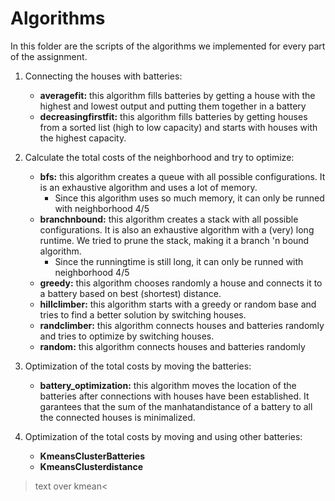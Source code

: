 # Algorithms

In this folder are the scripts of the algorithms we implemented for every part of the assignment.

1. Connecting the houses with batteries:
    * **averagefit:** this algorithm fills batteries by getting a house with the highest and lowest output and putting them together in a battery
    * **decreasingfirstfit:** this algorithm fills batteries by getting houses from a sorted list (high to low capacity) and starts with houses with the highest capacity.


2. Calculate the total costs of the neighborhood and try to optimize:
    * **bfs:** this algorithm creates a queue with all possible configurations. It is an exhaustive algorithm and uses a lot of memory.
        * Since this algorithm uses so much memory, it can only be runned with neighborhood 4/5
    * **branchnbound:** this algorithm creates a stack with all possible configurations. It is also an exhaustive algorithm with a (very) long runtime. We tried to prune the stack, making it a branch 'n bound algorithm.
        * Since the runningtime is still long, it can only be runned with neighborhood 4/5
    * **greedy:** this algorithm chooses randomly a house and connects it to a battery based on best (shortest) distance.
    * **hillclimber:** this algorithm starts with a greedy or random base and tries to find a better solution by  switching houses.
    * **randclimber:** this algorithm connects houses and batteries randomly and tries to optimize by switching houses.
    * **random:** this algorithm connects houses and batteries randomly


3. Optimization of the total costs by moving the batteries:
    * **battery_optimization:** this algorithm moves the location of the batteries after connections with houses have been established. It garantees that the sum of the manhatandistance of a battery to all the connected houses is minimalized. 


4. Optimization of the total costs by moving and using other batteries:
    * **KmeansClusterBatteries**
    * **KmeansClusterdistance**
>text over kmean<
